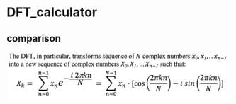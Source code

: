 # DFT_calculator
## comparison
<p align="center"><img src="The definition of the DFT.jpg?raw=true" alt="The definition of the DFT"></p>

